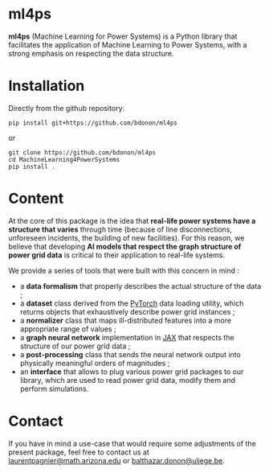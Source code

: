 # ml4ps
**ml4ps** (Machine Learning for Power Systems) is a Python library that facilitates the application of
Machine Learning to Power Systems, with a strong emphasis on respecting the data structure.

# Installation
Directly from the github repository:
```
pip install git+https://github.com/bdonon/ml4ps
```
or
```
git clone https://github.com/bdonon/ml4ps
cd MachineLearning4PowerSystems
pip install .
```

# Content

At the core of this package is the idea that
**real-life power systems have a structure that varies** through time (because of line disconnections,
unforeseen incidents, the building of new facilities). For this reason, we believe that developing
**AI models that respect the graph structure of power grid data** is critical to their application to
real-life systems.

We provide a series of tools that were built with this concern in mind :

- a **data formalism** that properly describes the actual structure of the data ;
- a **dataset** class derived from the [PyTorch](https://pytorch.org/docs/stable/data.html#single-and-multi-process-data-loading) data loading utility, which returns objects
  that exhaustively describe power grid instances ;
- a **normalizer** class that maps ill-distributed features into a more appropriate range of values ;
- a **graph neural network** implementation in [JAX](https://jax.readthedocs.io/en/latest/) that
  respects the structure of our power grid data ;
- a **post-processing** class that sends the neural network output into physically meaningful orders
  of magnitudes ;
- an **interface** that allows to plug various power grid packages to our library, which are used
  to read power grid data, modify them and perform simulations.

# Contact

If you have in mind a use-case that would require some adjustments of the present package,
feel free to contact us at [laurentpagnier@math.arizona.edu](mailto:laurentpagnier@math.arizona.edu)
or [balthazar.donon@uliege.be](mailto:balthazar.donon@uliege.be).
